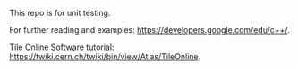 
This repo is for unit testing.

For further reading and examples: https://developers.google.com/edu/c++/.

Tile Online Software tutorial: https://twiki.cern.ch/twiki/bin/view/Atlas/TileOnline.
